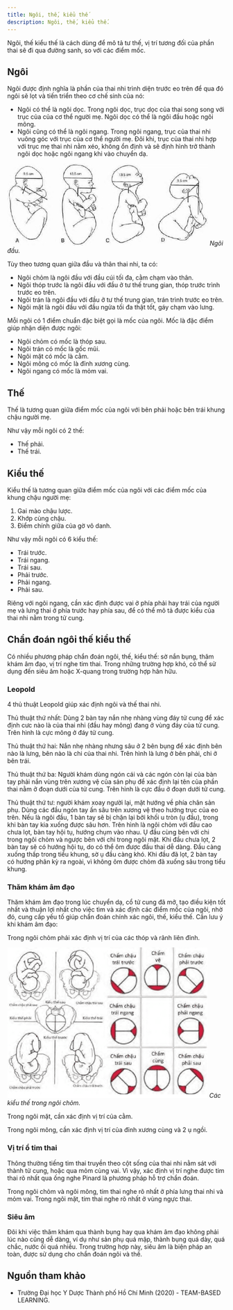 ```yaml
---
title: Ngôi, thế, kiểu thế
description: Ngôi, thế, kiểu thế.
---
```


Ngôi, thế kiểu thế là cách dùng để mô tả tư thế, vị trí tương đối của phần thai sẽ đi qua đường sanh, so với các điểm mốc.

## Ngôi

Ngôi được định nghĩa là phần của thai nhi trình diện trước eo trên để qua đó ngôi sẽ lọt và tiến triển theo cơ chế sinh của nó:

- Ngôi có thể là ngôi dọc. Trong ngôi dọc, trục dọc của thai song song với trục của của cơ thể người mẹ. Ngôi dọc có thể là ngôi đầu hoặc ngôi mông.
- Ngôi cũng có thể là ngôi ngang. Trong ngôi ngang, trục của thai nhi vuông góc với trục của cơ thể người mẹ. Đôi khi, trục của thai nhi hợp với trục mẹ thai nhi nằm xéo, không ổn định và sẽ định hình trở thành ngôi dọc hoặc ngôi ngang khi vào chuyển dạ.

![Ngôi đầu](../../../../assets/san-khoa/ngoi-the-kieu-the/ngoi-dau.png)
_Ngôi đầu._

Tùy theo tương quan giữa đầu và thân thai nhi, ta có:

- Ngôi chỏm là ngôi đầu với đầu cúi tối đa, cằm chạm vào thân.
- Ngôi thóp trước là ngôi đầu với đầu ở tư thế trung gian, thóp trước trình trước eo trên.
- Ngôi trán là ngôi đầu với đầu ở tư thế trung gian, trán trình trước eo trên.
- Ngôi mặt là ngôi đầu với đầu ngửa tối đa thật tốt, gáy chạm vào lưng.

Mỗi ngôi có 1 điểm chuẩn đặc biệt gọi là mốc của ngôi. Mốc là đặc điểm giúp nhận diện được ngôi:

- Ngôi chỏm có mốc là thóp sau.
- Ngôi trán có mốc là gốc mũi.
- Ngôi mặt có mốc là cằm.
- Ngôi mông có mốc là đỉnh xương cùng.
- Ngôi ngang có mốc là mỏm vai.

## Thế

Thế là tương quan giữa điểm mốc của ngôi với bên phải hoặc bên trái khung chậu người mẹ.

Như vậy mỗi ngôi có 2 thế:

- Thế phải.
- Thế trái.

## Kiểu thế

Kiểu thế là tương quan giữa điểm mốc của ngôi với các điểm mốc của khung chậu người mẹ:

1. Gai mào chậu lược.
2. Khớp cùng chậu.
3. Điểm chính giữa của gờ vô danh.

Như vậy mỗi ngôi có 6 kiểu thế:

- Trái trước.
- Trái ngang.
- Trái sau.
- Phải trước.
- Phải ngang.
- Phải sau.

Riêng với ngôi ngang, cần xác định được vai ở phía phải hay trái của người mẹ và lưng thai ở phía trước hay phía sau, để có thể mô tả được kiểu của thai nhi nằm trong tử cung.

## Chẩn đoán ngôi thế kiểu thế

Có nhiều phương pháp chẩn đoán ngôi, thế, kiểu thế: sờ nắn bụng, thăm khám âm đạo, vị trí nghe tim thai. Trong những trường hợp khó, có thể sử dụng đến siêu âm hoặc X-quang trong trường hợp hãn hữu.

### Leopold

4 thủ thuật Leopold giúp xác định ngôi và thế thai nhi.

Thủ thuật thứ nhất: Dùng 2 bàn tay nắn nhẹ nhàng vùng đáy tử cung để xác định cưc nào là của thai nhi (đầu hay mông) đang ở vùng đáy của tử cung. Trên hình là cực mông ở đáy tử cung.

Thủ thuật thứ hai: Nắn nhẹ nhàng nhưng sâu ở 2 bên bụng để xác định bên nào là lưng, bên nào là chi của thai nhi. Trên hình là lưng ở bên phải, chi ở bên trái.

Thủ thuật thứ ba: Người khám dùng ngón cái và các ngón còn lại của bàn tay phải nắn vùng trên xương vệ của sản phụ để xác định lại tên của phần thai nằm ở đoạn dưới của tử cung. Trên hình là cực đầu ở đoạn dưới tử cung.

Thủ thuật thứ tư: người khám xoay người lại, mặt hướng về phía chân sản phụ. Dùng các đầu ngón tay ấn sâu trên xương vệ theo hướng trục của eo trên. Nếu là ngôi đầu, 1 bàn tay sẽ bị chặn lại bởi khối u tròn (ụ đầu), trong khi bàn tay kia xuống được sâu hơn. Trên hình là ngôi chỏm với đầu cao chưa lọt, bàn tay hội tụ, hướng chụm vào nhau. Ụ đầu cùng bên với chi trong ngôi chỏm và ngược bên với chi trong ngôi mặt. Khi đầu chưa lọt, 2 bàn tay sẽ có hướng hội tụ, do có thể ôm được đầu thai dễ dàng. Đầu càng xuống thấp trong tiểu khung, sờ ụ đầu càng khó. Khi đầu đã lọt, 2 bàn tay có hướng phân kỳ ra ngoài, vì không ôm được chỏm đã xuống sâu trong tiểu khung.

### Thăm khám âm đạo

Thăm khám âm đạo trong lúc chuyển dạ, cổ tử cung đã mở, tạo điều kiện tốt nhất và thuận lợi nhất cho việc tìm và xác định các điểm mốc của ngôi, nhờ đó, cung cấp yếu tố giúp chẩn đoán chính xác ngôi, thế, kiểu thế. Cần lưu ý khi khám âm đạo:

Trong ngôi chỏm phải xác định vị trí của các thóp và rãnh liên đỉnh.

![Các kiểu thế trong ngôi chỏm](../../../../assets/san-khoa/ngoi-the-kieu-the/cac-kieu-the-ngoi-chom.png)
_Các kiểu thế trong ngôi chỏm._

Trong ngôi mặt, cần xác định vị trí của cằm.

Trong ngôi mông, cần xác định vị trí của đỉnh xương cùng
và 2 ụ ngồi.

### Vị trí ổ tim thai

Thông thường tiếng tim thai truyền theo cột sống của thai nhi nằm sát với thành tử cung, hoặc qua mỏm cùng vai. Vì vậy, xác định vị trí nghe được tim thai rõ nhất qua ống nghe Pinard là phương pháp hỗ trợ chẩn đoán.

Trong ngôi chỏm và ngôi mông, tim thai nghe rõ nhất ở phía lưng thai nhi và mỏm vai. Trong ngôi mặt, tim thai nghe rõ nhất ở vùng ngực thai.

### Siêu âm

Đôi khi việc thăm khám qua thành bụng hay qua khám âm đạo không phải lúc nào cũng dễ dàng, ví dụ như sản phụ quá mập, thành bụng quá dày, quá chắc, nước ối quá nhiều. Trong trường hợp này, siêu âm là biện pháp an toàn, được sử dụng cho chẩn đoán ngôi và thế.

## Nguồn tham khảo

- Trường Đại học Y Dược Thành phố Hồ Chí Minh (2020) - TEAM-BASED LEARNING.
